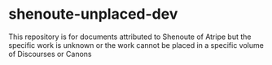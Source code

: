 # shenoute-unplaced-dev
This repository is for documents attributed to Shenoute of Atripe but the specific work is unknown or the work cannot be placed in a specific volume of Discourses or Canons
